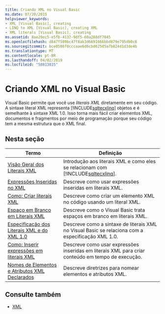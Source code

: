 ```yaml
---
title: Criando XML no Visual Basic
ms.date: 07/20/2015
helpviewer_keywords:
- XML [Visual Basic], creating
- LINQ to XML [Visual Basic], creating XML
- XML literals [Visual Basic], creating
ms.assetid: 8ae29ec5-e5fb-4137-9df5-60a288df7045
ms.openlocfilehash: d847f589bc47f8ab3d6691666bbd879e795db0c6
ms.sourcegitcommit: bce0586f0cccaae6d6cbd625d5a7b824d1d3de4b
ms.translationtype: MT
ms.contentlocale: pt-BR
ms.lasthandoff: 04/02/2019
ms.locfileid: "58813035"
---
```

# <a name="creating-xml-in-visual-basic"></a>Criando XML no Visual Basic
Visual Basic permite que você use *literais XML* diretamente em seu código. A sintaxe literal XML representa [!INCLUDE[sqltecxlinq](~/includes/sqltecxlinq-md.md)] objetos e é semelhante à sintaxe XML 1.0. Isso torna mais fácil criar elementos XML, documentos e fragmentos por meio de programação porque seu código tem a mesma estrutura que o XML final.  
  
## <a name="in-this-section"></a>Nesta seção  
  
|Termo|Definição|  
|---|---|  
|[Visão Geral dos Literais XML](../../../../visual-basic/programming-guide/language-features/xml/xml-literals-overview.md)|Introdução aos literais XML e como eles se relacionam com [!INCLUDE[sqltecxlinq](~/includes/sqltecxlinq-md.md)].|  
|[Expressões Inseridas no XML](../../../../visual-basic/programming-guide/language-features/xml/embedded-expressions-in-xml.md)|Descreve como usar expressões inseridas em literais XML.|  
|[Como: Criar literais XML](../../../../visual-basic/programming-guide/language-features/xml/how-to-create-xml-literals.md)|Descreve como criar um elemento XML no código usando um literal XML.|  
|[Espaço em Branco em Literais XML](../../../../visual-basic/programming-guide/language-features/xml/white-space-in-xml-literals.md)|Descreve como o Visual Basic trata espaços em branco em literais XML.|  
|[Especificação dos Literais XML e do XML 1.0](../../../../visual-basic/programming-guide/language-features/xml/xml-literals-and-the-xml-1-0-specification.md)|Descreve como a sintaxe de literais XML no Visual Basic se relaciona com a especificação XML 1.0.|  
|[Como: Inserir expressões em literais XML](../../../../visual-basic/programming-guide/language-features/xml/how-to-embed-expressions-in-xml-literals.md)|Descreve como usar expressões inseridas em literais XML para criar conteúdo em tempo de execução.|  
|[Nomes de Elementos e Atributos XML Declarados](../../../../visual-basic/programming-guide/language-features/xml/names-of-declared-xml-elements-and-attributes.md)|Descreve diretrizes para nomear elementos e atributos XML.|  
  
## <a name="see-also"></a>Consulte também

- [XML](../../../../visual-basic/programming-guide/language-features/xml/index.md)
